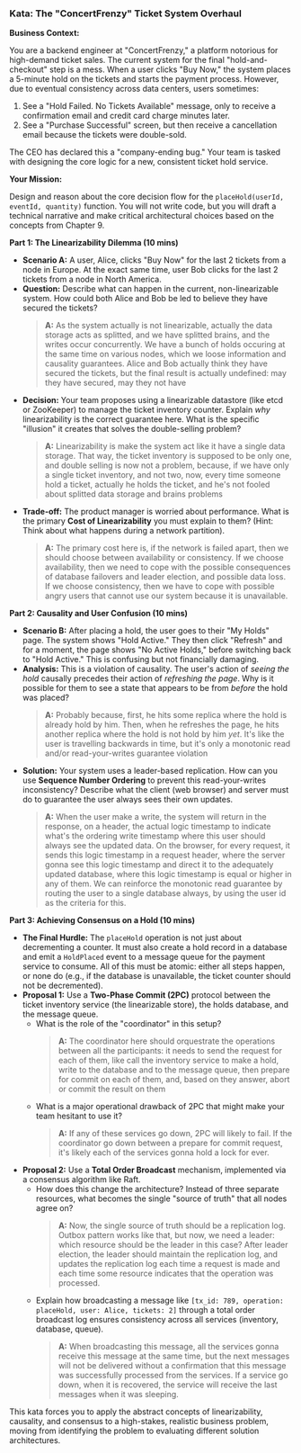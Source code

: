 ### Kata: The "ConcertFrenzy" Ticket System Overhaul

**Business Context:**

You are a backend engineer at "ConcertFrenzy," a platform notorious for high-demand ticket sales. The current system for the final "hold-and-checkout" step is a mess. When a user clicks "Buy Now," the system places a 5-minute hold on the tickets and starts the payment process. However, due to eventual consistency across data centers, users sometimes:

1.  See a "Hold Failed. No Tickets Available" message, only to receive a confirmation email and credit card charge minutes later.
2.  See a "Purchase Successful" screen, but then receive a cancellation email because the tickets were double-sold.

The CEO has declared this a "company-ending bug." Your team is tasked with designing the core logic for a new, consistent ticket hold service.

**Your Mission:**

Design and reason about the core decision flow for the `placeHold(userId, eventId, quantity)` function. You will not write code, but you will draft a technical narrative and make critical architectural choices based on the concepts from Chapter 9.

**Part 1: The Linearizability Dilemma (10 mins)**

- **Scenario A:** A user, Alice, clicks "Buy Now" for the last 2 tickets from a node in Europe. At the exact same time, user Bob clicks for the last 2 tickets from a node in North America.
- **Question:** Describe what can happen in the current, non-linearizable system. How could both Alice and Bob be led to believe they have secured the tickets?
  > **A:** As the system actually is not linearizable, actually the data storage acts as splitted, and we have splitted brains, and the writes occur concurrently. We have a bunch of holds occuring at the same time on various nodes, which we loose information and causality guarantees. Alice and Bob actually think they have secured the tickets, but the final result is actually undefined: may they have secured, may they not have
- **Decision:** Your team proposes using a linearizable datastore (like etcd or ZooKeeper) to manage the ticket inventory counter. Explain _why_ linearizability is the correct guarantee here. What is the specific "illusion" it creates that solves the double-selling problem?
  > **A:** Linearizability is make the system act like it have a single data storage. That way, the ticket inventory is supposed to be only one, and double selling is now not a problem, because, if we have only a single ticket inventory, and not two, now, every time someone hold a ticket, actually he holds the ticket, and he's not fooled about splitted data storage and brains problems
- **Trade-off:** The product manager is worried about performance. What is the primary **Cost of Linearizability** you must explain to them? (Hint: Think about what happens during a network partition).
  > **A:** The primary cost here is, if the network is failed apart, then we should choose between availability or consistency. If we choose availability, then we need to cope with the possible consequences of database failovers and leader election, and possible data loss. If we choose consistency, then we have to cope with possible angry users that cannot use our system because it is unavailable.

**Part 2: Causality and User Confusion (10 mins)**

- **Scenario B:** After placing a hold, the user goes to their "My Holds" page. The system shows "Hold Active." They then click "Refresh" and for a moment, the page shows "No Active Holds," before switching back to "Hold Active." This is confusing but not financially damaging.
- **Analysis:** This is a violation of causality. The user's action of _seeing the hold_ causally precedes their action of _refreshing the page_. Why is it possible for them to see a state that appears to be from _before_ the hold was placed?
  > **A:** Probably because, first, he hits some replica where the hold is already hold by him. Then, when he refreshes the page, he hits another replica where the hold is not hold by him _yet_. It's like the user is travelling backwards in time, but it's only a monotonic read and/or read-your-writes guarantee violation
- **Solution:** Your system uses a leader-based replication. How can you use **Sequence Number Ordering** to prevent this read-your-writes inconsistency? Describe what the client (web browser) and server must do to guarantee the user always sees their own updates.
  > **A:** When the user make a write, the system will return in the response, on a header, the actual logic timestamp to indicate what's the ordering write timestamp where this user should always see the updated data. On the browser, for every request, it sends this logic timestamp in a request header, where the server gonna see this logic timestamp and direct it to the adequately updated database, where this logic timestamp is equal or higher in any of them. We can reinforce the monotonic read guarantee by routing the user to a single database always, by using the user id as the criteria for this.

**Part 3: Achieving Consensus on a Hold (10 mins)**

- **The Final Hurdle:** The `placeHold` operation is not just about decrementing a counter. It must also create a hold record in a database and emit a `HoldPlaced` event to a message queue for the payment service to consume. All of this must be atomic: either all steps happen, or none do (e.g., if the database is unavailable, the ticket counter should not be decremented).
- **Proposal 1:** Use a **Two-Phase Commit (2PC)** protocol between the ticket inventory service (the linearizable store), the holds database, and the message queue.
  - What is the role of the "coordinator" in this setup?
    > **A:** The coordinator here should orquestrate the operations between all the participants: it needs to send the request for each of them, like call the inventory service to make a hold, write to the database and to the message queue, then prepare for commit on each of them, and, based on they answer, abort or commit the result on them
  - What is a major operational drawback of 2PC that might make your team hesitant to use it?
    > **A:** If any of these services go down, 2PC will likely to fail. If the coordinator go down between a prepare for commit request, it's likely each of the services gonna hold a lock for ever.
- **Proposal 2:** Use a **Total Order Broadcast** mechanism, implemented via a consensus algorithm like Raft.
  - How does this change the architecture? Instead of three separate resources, what becomes the single "source of truth" that all nodes agree on?
    > **A:** Now, the single source of truth should be a replication log. Outbox pattern works like that, but now, we need a leader: which resource should be the leader in this case? After leader election, the leader should maintain the replication log, and updates the replication log each time a request is made and each time some resource indicates that the operation was processed.
  - Explain how broadcasting a message like `[tx_id: 789, operation: placeHold, user: Alice, tickets: 2]` through a total order broadcast log ensures consistency across all services (inventory, database, queue).
    > **A:** When broadcasting this message, all the services gonna receive this message at the same time, but the next messages will not be delivered without a confirmation that this message was successfully processed from the services. If a service go down, when it is recovered, the service will receive the last messages when it was sleeping.

This kata forces you to apply the abstract concepts of linearizability, causality, and consensus to a high-stakes, realistic business problem, moving from identifying the problem to evaluating different solution architectures.
